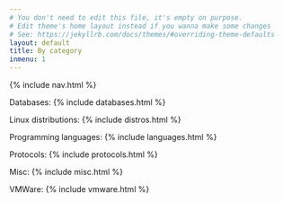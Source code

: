 ```yaml
---
# You don't need to edit this file, it's empty on purpose.
# Edit theme's home layout instead if you wanna make some changes
# See: https://jekyllrb.com/docs/themes/#overriding-theme-defaults
layout: default
title: By category
inmenu: 1
---
```


{% include nav.html %}

Databases:
{% include databases.html %}

Linux distributions:
{% include distros.html %}

Programming languages:
{% include languages.html %}

Protocols:
{% include protocols.html %}

Misc:
{% include misc.html %}

VMWare:
{% include vmware.html %}
